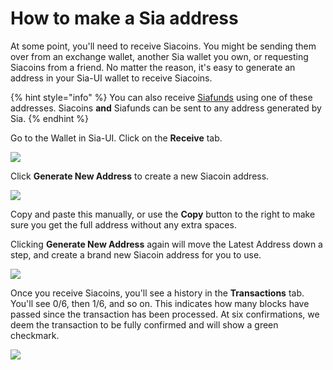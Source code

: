 # How to make a Sia address

At some point, you'll need to receive Siacoins. You might be sending them over from an exchange wallet, another Sia wallet you own, or requesting Siacoins from a friend. No matter the reason, it's easy to generate an address in your Sia-UI wallet to receive Siacoins.

{% hint style="info" %}
You can also receive [Siafunds](../../get-started-with-sia/frequently-asked-questions/siafunds/what-are-siafunds.md) using one of these addresses. Siacoins **and** Siafunds can be sent to any address generated by Sia.
{% endhint %}

Go to the Wallet in Sia-UI. Click on the **Receive** tab.

![](../../.gitbook/assets/receive-1.png)

Click **Generate New Address** to create a new Siacoin address.

![](../../.gitbook/assets/receive-2.png)

Copy and paste this manually, or use the **Copy** button to the right to make sure you get the full address without any extra spaces.

Clicking **Generate New Address** again will move the Latest Address down a step, and create a brand new Siacoin address for you to use.

![](../../.gitbook/assets/receive-3.png)

Once you receive Siacoins, you'll see a history in the **Transactions** tab. You'll see 0/6, then 1/6, and so on. This indicates how many blocks have passed since the transaction has been processed. At six confirmations, we deem the transaction to be fully confirmed and will show a green checkmark.

![](<../../.gitbook/assets/address-4 (1) (2) (2) (1).png>)

